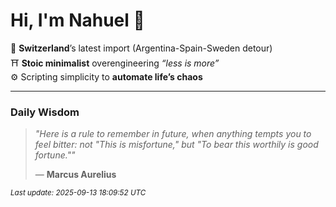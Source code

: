 # Hi, I'm Nahuel :tiger:

📍 **Switzerland**’s latest import (Argentina-Spain-Sweden detour)  
⛩️ **Stoic minimalist** overengineering *“less is more”*  
⚙️ Scripting simplicity to **automate life’s chaos**

---

### Daily Wisdom
> _"Here is a rule to remember in future, when anything tempts you to feel bitter: not "This is misfortune," but "To bear this worthily is good fortune.""_  
>
> — **Marcus Aurelius**

<sub>*Last update: 2025-09-13 18:09:52 UTC*</sub>

